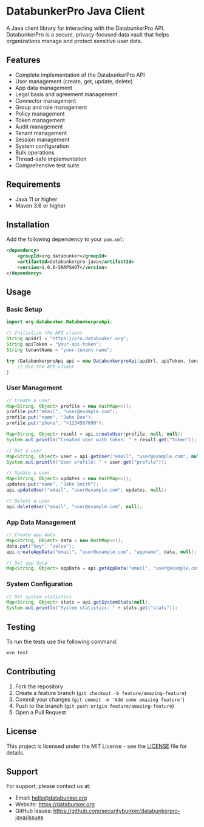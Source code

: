 # DatabunkerPro Java Client

A Java client library for interacting with the DatabunkerPro API. DatabunkerPro is a secure, privacy-focused data vault that helps organizations manage and protect sensitive user data.

## Features

- Complete implementation of the DatabunkerPro API
- User management (create, get, update, delete)
- App data management
- Legal basis and agreement management
- Connector management
- Group and role management
- Policy management
- Token management
- Audit management
- Tenant management
- Session management
- System configuration
- Bulk operations
- Thread-safe implementation
- Comprehensive test suite

## Requirements

- Java 11 or higher
- Maven 3.6 or higher

## Installation

Add the following dependency to your `pom.xml`:

```xml
<dependency>
    <groupId>org.databunker</groupId>
    <artifactId>databunkerpro-java</artifactId>
    <version>1.0.0-SNAPSHOT</version>
</dependency>
```

## Usage

### Basic Setup

```java
import org.databunker.DatabunkerproApi;

// Initialize the API client
String apiUrl = "https://pro.databunker.org";
String apiToken = "your-api-token";
String tenantName = "your-tenant-name";

try (DatabunkerproApi api = new DatabunkerproApi(apiUrl, apiToken, tenantName)) {
    // Use the API client
}
```

### User Management

```java
// Create a user
Map<String, Object> profile = new HashMap<>();
profile.put("email", "user@example.com");
profile.put("name", "John Doe");
profile.put("phone", "+1234567890");

Map<String, Object> result = api.createUser(profile, null, null);
System.out.println("Created user with token: " + result.get("token"));

// Get a user
Map<String, Object> user = api.getUser("email", "user@example.com", null);
System.out.println("User profile: " + user.get("profile"));

// Update a user
Map<String, Object> updates = new HashMap<>();
updates.put("name", "John Smith");
api.updateUser("email", "user@example.com", updates, null);

// Delete a user
api.deleteUser("email", "user@example.com", null);
```

### App Data Management

```java
// Create app data
Map<String, Object> data = new HashMap<>();
data.put("key", "value");
api.createAppData("email", "user@example.com", "appname", data, null);

// Get app data
Map<String, Object> appData = api.getAppData("email", "user@example.com", "appname", null);
```

### System Configuration

```java
// Get system statistics
Map<String, Object> stats = api.getSystemStats(null);
System.out.println("System statistics: " + stats.get("stats"));
```


## Testing

To run the tests use the following command:

```bash
mvn test
```

## Contributing

1. Fork the repository
2. Create a feature branch (`git checkout -b feature/amazing-feature`)
3. Commit your changes (`git commit -m 'Add some amazing feature'`)
4. Push to the branch (`git push origin feature/amazing-feature`)
5. Open a Pull Request

## License

This project is licensed under the MIT License - see the [LICENSE](LICENSE) file for details.

## Support

For support, please contact us at:
- Email: hello@databunker.org
- Website: https://databunker.org
- GitHub Issues: https://github.com/securitybunker/databunkerpro-java/issues
